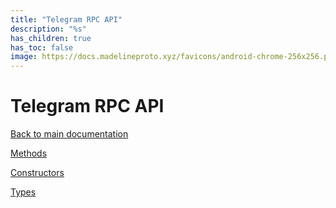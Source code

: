 ```yaml
---
title: "Telegram RPC API"
description: "%s"
has_children: true
has_toc: false
image: https://docs.madelineproto.xyz/favicons/android-chrome-256x256.png
---
```

# Telegram RPC API

[Back to main documentation](..)  


[Methods](methods/)

[Constructors](constructors/)

[Types](types/)
